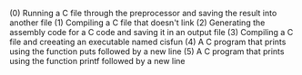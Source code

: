 (0) Running a C file through the preprocessor and saving the result into another file
(1) Compiling a C file that doesn't link
(2) Generating the assembly code for a C code and saving it in an output file
(3) Compiling a C file and creeating an executable named cisfun
(4) A C program that prints using the function puts followed by a new line
(5) A C program that prints using the function printf followed by a new line
